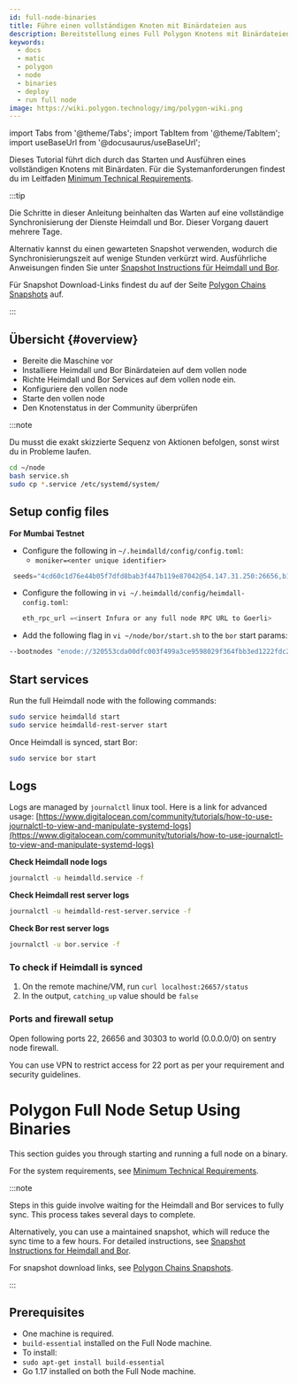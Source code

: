 ```yaml
---
id: full-node-binaries
title: Führe einen vollständigen Knoten mit Binärdateien aus
description: Bereitstellung eines Full Polygon Knotens mit Binärdateien
keywords:
  - docs
  - matic
  - polygon
  - node
  - binaries
  - deploy
  - run full node
image: https://wiki.polygon.technology/img/polygon-wiki.png
---
```


import Tabs from '@theme/Tabs';
import TabItem from '@theme/TabItem';
import useBaseUrl from '@docusaurus/useBaseUrl';

Dieses Tutorial führt dich durch das Starten und Ausführen eines vollständigen Knotens mit Binärdaten. Für die Systemanforderungen findest du im Leitfaden [Minimum Technical Requirements](technical-requirements.md).

:::tip

Die Schritte in dieser Anleitung beinhalten das Warten auf eine vollständige Synchronisierung der Dienste Heimdall und Bor. Dieser Vorgang dauert mehrere Tage.

Alternativ kannst du einen gewarteten Snapshot verwenden, wodurch die Synchronisierungszeit auf wenige Stunden verkürzt wird. Ausführliche Anweisungen finden Sie unter [<ins>Snapshot Instructions für Heimdall und Bor</ins>](/docs/develop/network-details/snapshot-instructions-heimdall-bor).

Für Snapshot Download-Links findest du auf der Seite [<ins>Polygon Chains Snapshots</ins>](https://snapshots.polygon.technology/) auf.

:::

## Übersicht {#overview}

- Bereite die Maschine vor
- Installiere Heimdall und Bor Binärdateien auf dem vollen node
- Richte Heimdall und Bor Services auf dem vollen node ein.
- Konfiguriere den vollen node
- Starte den vollen node
- Den Knotenstatus in der Community überprüfen

:::note

Du musst die exakt skizzierte Sequenz von Aktionen befolgen, sonst wirst du in Probleme laufen.

```bash
cd ~/node
bash service.sh
sudo cp *.service /etc/systemd/system/
```

## Setup config files

**For Mumbai Testnet**

- Configure the following in `~/.heimdalld/config/config.toml`:
    - `moniker=<enter unique identifier>`

```js
 seeds="4cd60c1d76e44b05f7dfd8bab3f447b119e87042@54.147.31.250:26656,b18bbe1f3d8576f4b73d9b18976e71c65e839149@34.226.134.117:26656"
```
- Configure the following in `vi ~/.heimdalld/config/heimdall-config.toml`:

    ```js
    eth_rpc_url =<insert Infura or any full node RPC URL to Goerli>
    ```

- Add the following flag in `vi ~/node/bor/start.sh` to the `bor` start params:

```bash
--bootnodes "enode://320553cda00dfc003f499a3ce9598029f364fbb3ed1222fdc20a94d97dcc4d8ba0cd0bfa996579dcc6d17a534741fb0a5da303a90579431259150de66b597251@54.147.31.250:30303"
```

## Start services

Run the full Heimdall node with the following commands:

```bash
sudo service heimdalld start
sudo service heimdalld-rest-server start
```

Once Heimdall is synced, start Bor:

```bash
sudo service bor start
```

## Logs

Logs are managed by `journalctl` linux tool. Here is a link for advanced usage: [https://www.digitalocean.com/community/tutorials/how-to-use-journalctl-to-view-and-manipulate-systemd-logs](https://www.digitalocean.com/community/tutorials/how-to-use-journalctl-to-view-and-manipulate-systemd-logs)

**Check Heimdall node logs**

```bash
journalctl -u heimdalld.service -f
```

**Check Heimdall rest server logs**

```bash
journalctl -u heimdalld-rest-server.service -f
```

**Check Bor rest server logs**

```bash
journalctl -u bor.service -f
```

### To check if Heimdall is synced

1. On the remote machine/VM, run `curl localhost:26657/status`
2. In the output, `catching_up` value should be `false`

### **Ports and firewall setup**

Open following ports 22, 26656 and 30303 to world (0.0.0.0/0) on sentry node firewall.

You can use VPN to restrict access for 22 port as per your requirement and security guidelines.


</TabItem>

<TabItem value="mainnet">

# Polygon Full Node Setup Using Binaries

This section guides you through starting and running a full node on a binary.

For the system requirements, see [Minimum Technical Requirements](https://docs.polygon.technology/docs/operate/technical-requirements).

:::note

Steps in this guide involve waiting for the Heimdall and Bor services to fully sync. This process takes several days to complete.

Alternatively, you can use a maintained snapshot, which will reduce the sync time to a few hours. For detailed instructions, see [Snapshot Instructions for Heimdall and Bor](https://forum.matic.network/t/snapshot-instructions-for-heimdall-and-bor/2278).

For snapshot download links, see [Polygon Chains Snapshots](https://snapshots.matic.today/).

:::


## Prerequisites

- One machine is required.
- `build-essential` installed on the Full Node machine.
- To install:
- `sudo apt-get install build-essential`
- Go 1.17 installed on both the Full Node machine.

<!-- ### To install

```bash
wget https://gist.githubusercontent.com/ssandeep/a6c7197811c83c71e5fead841bab396c/raw/go-install.sh
```

```bash
go-install.sh
```

```bash
sudo ln -nfs ~/.go/bin/go /usr/bin/go
```

RabbitMQ installed on both the Full Node machines. See Downloading and Installing RabbitMQ. --><!-- - Two machines — one local machine on which you will run the Ansible playbook; one remote machine — for Full Node.
- On the local machine, Ansible installed.
- On the local machine, Python 3.x installed.
- On the remote machine, make sure Go is not installed.
- On the remote machine, your local machine's SSH public key is on the remote machine to let Ansible connect to them. -->


## Overview

- Have the one machine prepared.
- Install the Heimdall and Bor binaries on the Full Node machine.
- Set up the Heimdall and Bor services on the Full Node machine.
- Configure the Full node.
- Start the Full node.
- Check node health with the community.

:::note
You have to follow the exact outlined sequence of actions, otherwise you will run into issues.
:::

### Installieren`build-essential`

Dies ist für deinen vollen Knoten **erforderlich.** Um die Installation zu installieren, führe den folgenden Befehl aus:

```bash
sudo apt-get update
sudo apt-get install build-essential
```

### Installiere GO {#install-go}

Dies ist auch **erforderlich,** um deinen vollen Knoten auszuführen. Die Installation **von v1.18 oder höher** wird empfohlen.

```bash
wget https://raw.githubusercontent.com/maticnetwork/node-ansible/master/go-install.sh
bash go-install.sh
sudo ln -nfs ~/.go/bin/go /usr/bin/go
```

## Binärdateien installieren {#install-binaries}

Polygon node besteht aus 2 Ebenen: Heimdall und Bor. Heimdall ist eine tendermint die Verträge parallel zum Ethereum-Netzwerk überwacht. Bor ist im Grunde eine Geth Fork, die Blöcke generiert, die von Heimdall-Knoten gemischt werden.

Beide Binärdateien müssen installiert und in der richtigen Reihenfolge ausgeführt werden, um richtig zu funktionieren.

### Heimdall {#heimdall}

Installiere die neueste Version von Heimdall und verwandten Services. Vergewissere dich, dass du dich auf die richtige [Release-Version](https://github.com/maticnetwork/heimdall/releases) austauscht. Beachten Sie, dass die neueste Version, [Heimdall v.0.3.3](https://github.com/maticnetwork/heimdall/releases/tag/v0.3.3), Verbesserungen enthält, wie:
1. Einschränkung der Datengröße in der state sync txs auf:
    * **30 kB** bei Darstellung in **Byte**
    * **60Kb** wenn als **String** dargestellt
2. Erhöhung der **Verzögerungszeit** zwischen den Vertragsereignissen verschiedener Validatoren, um sicherzustellen, dass der Speicherpool im Falle einer Häufung von Ereignissen nicht sehr schnell gefüllt wird, was den Fortschritt der Chain behindern könnte.

Im folgenden Beispiel wird gezeigt, wie die Datengröße eingeschränkt ist:

```
Data - "abcd1234"
Length in string format - 8
Hex Byte representation - [171 205 18 52]
Length in byte format - 4
```

Um **Heimdall** zu installieren, führe die folgenden Befehle aus:

```bash
cd ~/
git clone https://github.com/maticnetwork/heimdall
cd heimdall

# Checkout to a proper version, for example
git checkout v0.3.3
git checkout <TAG OR BRANCH>
make install
source ~/.profile
```

Damit werden die Binärdateien `heimdalld` und `heimdallcli` installiert. Überprüfe die Installation, indem du die Heimdall-Version auf deinem Rechner überprüfst:

```bash
heimdalld version --long
```

### Bor {#bor}

Installiere die neueste Version von Bor. Vergewissere dich, dass du den Checkout auf die richtige [freigegebene Version](https://github.com/maticnetwork/bor/releases) git hast.

```bash
cd ~/
git clone https://github.com/maticnetwork/bor
cd bor

# Checkout to a proper version
# For e.g: git checkout 0.3.3
git checkout <TAG OR BRANCH>
make bor
sudo ln -nfs ~/bor/build/bin/bor /usr/bin/bor
sudo ln -nfs ~/bor/build/bin/bootnode /usr/bin/bootnode
```

Damit werden die Binärdateien `bor` und `bootnode` installiert. Überprüfe die Installation, indem du die Bor Version auf deinem Rechner überprüfst:

```bash
bor version
```

## Knotendateien konfigurieren {#configure-node-files}

### Start-Repo abrufen {#fetch-launch-repo}

```bash
cd ~/
git clone https://github.com/maticnetwork/launch
```

### Startverzeichnis konfigurieren {#configure-launch-directory}

Um das Netzwerkverzeichnis einzurichten, sind der Netzwerkname und die Art des Knotens erforderlich.

**Verfügbare Netzwerke**: `mainnet-v1`und`testnet-v4`

**Knotentyp**:`sentry`

:::tip

Für die Mainnet und Testnet verwenden Sie entsprechend `<network-name>`. Verwenden Sie `mainnet-v1`für Polygon mainnet und `testnet-v4`für Mumbai Testnet.
:::

```bash
cd ~/
mkdir -p node
cp -rf launch/<network-name>/sentry/<node-type>/* ~/node
```

### Netzwerkverzeichnisse konfigurieren {#configure-network-directories}

**Heimdall Dateneinrichtung**

```bash
cd ~/node/heimdall
bash setup.sh
```

**Bor Dateneinrichtung**

```bash
cd ~/node/bor
bash setup.sh
```

## Servicedateien konfigurieren {#configure-service-files}

Datei mit entsprechender `service.sh`herunterladen.`<network-name>` Verwenden Sie `mainnet-v1`für Polygon mainnet und `testnet-v4`für Mumbai Testnet.

```bash
cd ~/node
wget https://raw.githubusercontent.com/maticnetwork/launch/master/<network-name>/service.sh
```

Erstelle die **Metadaten-Datei:**

```bash
sudo mkdir -p /etc/matic
sudo chmod -R 777 /etc/matic/
touch /etc/matic/metadata
```

Generiere `.service`Dateien und kopiere sie in das Systemverzeichnis:

```bash
cd ~/node
bash service.sh
sudo cp *.service /etc/systemd/system/
```


## Konfigurationsdateien einrichten {#setup-config-files}

- Melde dich beim Remoteserver/VM an
- Du musst ein paar Details in der `config.toml`-Datei hinzufügen. Um die Datei zu öffnen und zu bearbeiten, `config.toml`führe den folgenden Befehl aus: .`vi ~/.heimdalld/config/config.toml`

In der Konfigurationsdatei musst du Informationen ändern und `Moniker``seeds`hinzufügen:

    ```bash
    moniker=<enter unique identifier>
    # For example, moniker=my-sentry-node

    # Mainnet:
    seeds="f4f605d60b8ffaaf15240564e58a81103510631c@159.203.9.164:26656,4fb1bc820088764a564d4f66bba1963d47d82329@44.232.55.71:26656"

    # Testnet:
    seeds="4cd60c1d76e44b05f7dfd8bab3f447b119e87042@54.147.31.250:26656,b18bbe1f3d8576f4b73d9b18976e71c65e839149@34.226.134.117:26656"
    ```

    - Ändere den Wert von **Pex** auf `true`
    - Ändere den Wert von **Prometheus** auf `true`
    - Lege den `max_open_connections`-Wert auf `100` fest

Vergewissere dich, dass du **die richtige Formatierung behältst, wenn** du die oben genannten Änderungen vornimmst.

- Konfiguriere Folgendes in `~/.heimdalld/config/heimdall-config.toml`:

    ```jsx
    eth_rpc_url=<insert Infura or any full node RPC URL to Goerli>
    ```

- Öffne die `start.sh`Datei für Bor mit diesem Befehl: .`vi ~/node/bor/start.sh` Füge die folgenden Flaggen hinzu, um Params zu starten:

  ```bash
  # Mainnet:
  --bootnodes "enode://0cb82b395094ee4a2915e9714894627de9ed8498fb881cec6db7c65e8b9a5bd7f2f25cc84e71e89d0947e51c76e85d0847de848c7782b13c0255247a6758178c@44.232.55.71:30303,enode://88116f4295f5a31538ae409e4d44ad40d22e44ee9342869e7d68bdec55b0f83c1530355ce8b41fbec0928a7d75a5745d528450d30aec92066ab6ba1ee351d710@159.203.9.164:30303"

  # Testnet:
  --bootnodes "enode://320553cda00dfc003f499a3ce9598029f364fbb3ed1222fdc20a94d97dcc4d8ba0cd0bfa996579dcc6d17a534741fb0a5da303a90579431259150de66b597251@54.147.31.250:30303"
  ```

- Um **den** Archiv-Modus zu aktivieren, kannst du die folgenden Flags in der Datei `start.sh`hinzufügen:

  ```jsx
  --gcmode 'archive' \
  --ws --ws.port 8546 --ws.addr 0.0.0.0 --ws.origins '*' \
  ```

## Starte die Dienste {#start-services}

Führe den vollständigen Heimdall-Knoten mit diesen Befehlen auf deinem Sentry Node aus:

```bash
sudo service heimdalld start
sudo service heimdalld-rest-server start
```

Du musst nun sicherstellen, dass **Heimdall** vollständig synchronisiert ist, und dann nur Bor starten. Wenn du Bor ohne vollständige Synchronisierung von Heimdall startest, werden häufig Probleme auftreten.

**Um zu überprüfen, ob Heimdall synchronisiert ist**
  1. Führe `curl localhost:26657/status` auf dem Remoteserver/VM aus
  2. In der Ausgabe sollte der `catching_up`-Wert `false` sein

Sobald Heimdall synchronisiert ist, führe den folgenden Befehl aus:

```bash
sudo service bor start
```

## Logs {#logs}

Protokolle können vom `journalctl`linux-Tool verwaltet werden. Hier ist ein Tutorial für fortgeschrittene Nutzung: [Wie man Journalctl zum Anzeigen und Manipulieren von Systemd verwendet](https://www.digitalocean.com/community/tutorials/how-to-use-journalctl-to-view-and-manipulate-systemd-logs).

**Prüfe die Heimdall-Knotenprotokolle**

```bash
journalctl -u heimdalld.service -f
```

**Überprüfe Heimdall Rest-server**

```bash
journalctl -u heimdalld-rest-server.service -f
```

**Überprüfe Bor Rest-server**

```bash
journalctl -u bor.service -f
```

## Einrichtung von Ports und Firewall {#ports-and-firewall-setup}

Öffne die Ports 22, 26656 und 30303 für die Welt (0.0.0.0/0) auf der Sentry-Knoten-Firewall.

Du kannst VPN verwenden, um den Zugriff auf Port 22 gemäß deiner Anforderung und Sicherheitsrichtlinien zu beschränken.
